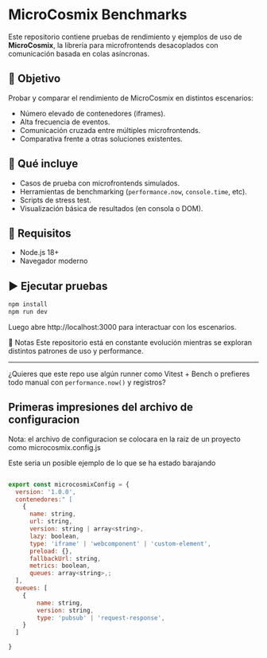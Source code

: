 # MicroCosmix Benchmarks

Este repositorio contiene pruebas de rendimiento y ejemplos de uso de **MicroCosmix**, la librería para microfrontends desacoplados con comunicación basada en colas asíncronas.

## 🚀 Objetivo

Probar y comparar el rendimiento de MicroCosmix en distintos escenarios:

- Número elevado de contenedores (iframes).
- Alta frecuencia de eventos.
- Comunicación cruzada entre múltiples microfrontends.
- Comparativa frente a otras soluciones existentes.

## 🧪 Qué incluye

- Casos de prueba con microfrontends simulados.
- Herramientas de benchmarking (`performance.now`, `console.time`, etc).
- Scripts de stress test.
- Visualización básica de resultados (en consola o DOM).

## 🧰 Requisitos

- Node.js 18+
- Navegador moderno

## ▶️ Ejecutar pruebas

```bash
npm install
npm run dev
```

Luego abre http://localhost:3000 para interactuar con los escenarios.

📄 Notas
Este repositorio está en constante evolución mientras se exploran distintos patrones de uso y performance.

---

¿Quieres que este repo use algún runner como Vitest + Bench o prefieres todo manual con `performance.now()` y registros?

## Primeras impresiones del archivo de configuracion

Nota: el archivo de configuracion se colocara en la raiz de un proyecto como microcosmix.config.js

Este seria un posible ejemplo de lo que se ha estado barajando

```javascript

export const microcosmixConfig = {
  version: '1.0.0',
  contenedores:" [
    {
      name: string,
      url: string,
      version: string | array<string>,
      lazy: boolean,
      type: 'iframe' | 'webcomponent' | 'custom-element',
      preload: {},
      fallbackUrl: string,
      metrics: boolean,
      queues: array<string>,;
  ],
  queues: [
    {
        name: string,
        version: string,
        type: 'pubsub' | 'request-response',
    }
  ]

}

```
